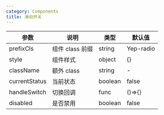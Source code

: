 ```yaml
---
category: Components
title: 滑动开关
---
```


<DEMO>

| 参数          | 说明            | 类型    | 默认值    |
| ------------- | --------------- | ------- | --------- |
| prefixCls     | 组件 class 前缀 | string  | Yep-radio |
| style         | 组件样式        | object  | {}        |
| className     | 额外 class      | string  | -         |
| currentStatus | 当前状态        | boolean | false     |
| handleSwitch  | 切换回调        | func    | ()=>{}    |
| disabled      | 是否禁用        | boolean | false     |

